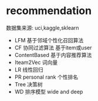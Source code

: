 #  recommendation 
  数据集来源:  uci,kaggle,sklearn
- LFM    基于邻域个性化召回算法
- CF      协同过滤算法   基于item或user
- ContentBased  基于内容推荐算法
- Iteam2Vec    词向量
- LR  线性回归
- PR  personal rank  个性排名
- Tree 决策树
- WD   排序模型  wide and deep

